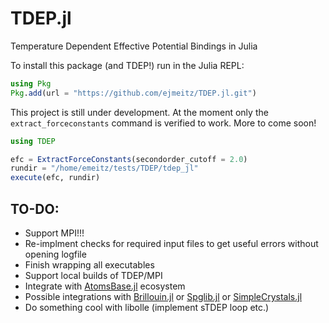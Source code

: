 # TDEP.jl
Temperature Dependent Effective Potential Bindings in Julia

To install this package (and TDEP!) run in the Julia REPL:
```julia
using Pkg
Pkg.add(url = "https://github.com/ejmeitz/TDEP.jl.git")
```

This project is still under development. At the moment only the `extract_forceconstants` command is verified to work. More to come soon!
```julia
using TDEP

efc = ExtractForceConstants(secondorder_cutoff = 2.0)
rundir = "/home/emeitz/tests/TDEP/tdep_jl"
execute(efc, rundir)
```


TO-DO:
--------
- Support MPI!!!
- Re-implment checks for required input files to get useful errors without opening logfile
- Finish wrapping all executables
- Support local builds of TDEP/MPI
- Integrate with [AtomsBase.jl](https://github.com/JuliaMolSim/AtomsBase.jl) ecosystem
- Possible integrations with [Brillouin.jl](https://github.com/thchr/Brillouin.jl) or [Spglib.jl](https://github.com/singularitti/Spglib.jl) or [SimpleCrystals.jl](https://github.com/ejmeitz/SimpleCrystals.jl)
- Do something cool with libolle (implement sTDEP loop etc.)
